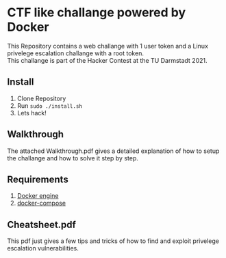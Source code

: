 # CTF like challange powered by Docker
This Repository contains a web challange with 1 user token and a Linux privelege escalation challange with a root token.
<br>This challange is part of the Hacker Contest at the TU Darmstadt 2021.

## Install 
1. Clone Repository 
2. Run ```sudo ./install.sh```
3. Lets hack!

## Walkthrough
The attached Walkthrough.pdf gives a detailed explanation of how to setup the challange and how to solve it step by step.

## Requirements
1. [Docker engine](https://docs.docker.com/engine/install/)
2. [docker-compose](https://docs.docker.com/compose/install/)

## Cheatsheet.pdf
This pdf just gives a few tips and tricks of how to find and exploit privelege escalation vulnerabilities.
